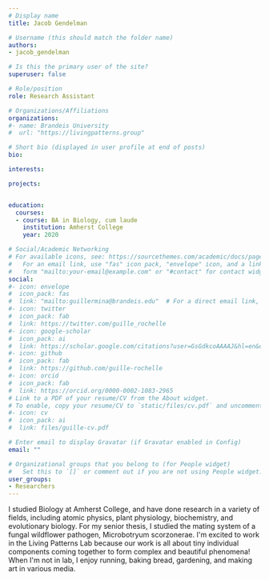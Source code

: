 ```yaml
---
# Display name
title: Jacob Gendelman

# Username (this should match the folder name)
authors:
- jacob_gendelman

# Is this the primary user of the site?
superuser: false

# Role/position
role: Research Assistant

# Organizations/Affiliations
organizations:
#- name: Brandeis University
#  url: "https://livingpatterns.group"

# Short bio (displayed in user profile at end of posts)
bio: 

interests:

projects:


education:
  courses:
  - course: BA in Biology, cum laude
    institution: Amherst College
    year: 2020

# Social/Academic Networking
# For available icons, see: https://sourcethemes.com/academic/docs/page-builder/#icons
#   For an email link, use "fas" icon pack, "envelope" icon, and a link in the
#   form "mailto:your-email@example.com" or "#contact" for contact widget.
social:
#- icon: envelope
#  icon_pack: fas
#  link: "mailto:guillermina@brandeis.edu"  # For a direct email link, use "mailto:guillermina@brandeis.edu".
#- icon: twitter
#  icon_pack: fab
#  link: https://twitter.com/guille_rochelle
#- icon: google-scholar
#  icon_pack: ai
#  link: https://scholar.google.com/citations?user=GsGdkcoAAAAJ&hl=en&oi=ao
#- icon: github
#  icon_pack: fab
#  link: https://github.com/guille-rochelle
#- icon: orcid
#  icon_pack: fab
#  link: https://orcid.org/0000-0002-1083-2965
# Link to a PDF of your resume/CV from the About widget.
# To enable, copy your resume/CV to `static/files/cv.pdf` and uncomment the lines below.
#- icon: cv
#  icon_pack: ai
#  link: files/guille-cv.pdf

# Enter email to display Gravatar (if Gravatar enabled in Config)
email: ""

# Organizational groups that you belong to (for People widget)
#   Set this to `[]` or comment out if you are not using People widget.
user_groups:
- Researchers
---
```


I studied Biology at Amherst College, and have done research in a variety of fields, including atomic physics, plant physiology, biochemistry, and evolutionary biology. For my senior thesis, I studied the mating system of a fungal wildflower pathogen, Microbotryum scorzonerae. I'm excited to work in the Living Patterns Lab because our work is all about tiny individual components coming together to form complex and beautiful phenomena! When I'm not in lab, I enjoy running, baking bread, gardening, and making art in various media.
